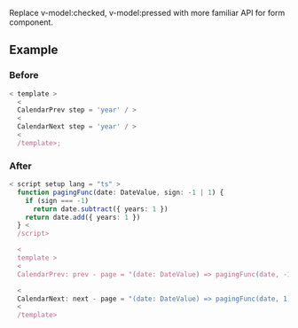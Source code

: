 Replace v-model:checked, v-model:pressed with more familiar API for form component.

## Example

### Before

```ts
< template >
  <
  CalendarPrev step = 'year' / >
  <
  CalendarNext step = 'year' / >
  <
  /template>;
```

### After

```ts
< script setup lang = "ts" >
  function pagingFunc(date: DateValue, sign: -1 | 1) {
    if (sign === -1)
      return date.subtract({ years: 1 })
    return date.add({ years: 1 })
  } <
  /script>

  <
  template >
  <
  CalendarPrev: prev - page = "(date: DateValue) => pagingFunc(date, -1)" / >

  <
  CalendarNext: next - page = "(date: DateValue) => pagingFunc(date, 1)" / >
  <
  /template>
```

